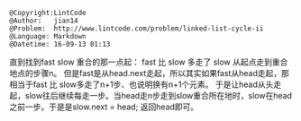 ```
@Copyright:LintCode
@Author:   jian14
@Problem:  http://www.lintcode.com/problem/linked-list-cycle-ii
@Language: Markdown
@Datetime: 16-09-13 01:13
```

直到找到fast slow 重合的那一点起：
		fast 比 slow 多走了 slow 从起点走到重合地点的步骤n。
		但是fast是从head.next走起，所以其实如果fast从head走起，那相当于fast 比 slow多走了n+1步、也说明换有n+1个元素。
		于是让head从头走起，slow往后继续每走一步。当head走n步走到slow重合所在地时，slow在head之前一步。于是是slow.next = head;
		返回head即可。